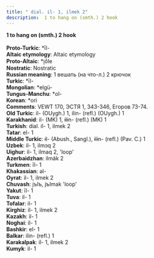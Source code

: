 ```yaml
---
title: " dial. il- 1, ilmek 2"
description:  1 to hang on (smth.) 2 hook
---
```

<strong> 1 to hang on (smth.) 2 hook</strong><br><br>
<strong>Proto-Turkic</strong>:  *īl-<br>
<strong>Altaic etymology</strong>:  Altaic etymology<br>
<strong> Proto-Altaic</strong>:  *i̯ṓle<br>
<strong>Nostratic</strong>:  Nostratic<br>
<strong>Russian meaning</strong>:  1 вешать (на что-л.) 2 крючок<br>
<strong>Turkic</strong>:  *īl-<br>
<strong>Mongolian</strong>:  *elgü-<br>
<strong>Tungus-Manchu</strong>:  *ol-<br>
<strong>Korean</strong>:  *ori<br>
<strong>Comments</strong>:  VEWT 170, ЭСТЯ 1, 343-346, Егоров 73-74.<br>
<strong>Old Turkic</strong>:  il- (OUygh.) 1, ilin- (refl.) (OUygh.) 1<br>
<strong>Karakhanid</strong>:  il- (MK) 1, ɨlɨn- (refl.) (MK) 1<br>
<strong>Turkish</strong>:  dial. il- 1, ilmek 2<br>
<strong>Tatar</strong>:  el- 1<br>
<strong>Middle Turkic</strong>:  ɨl- (Abush., Sangl.), ɨlɨn- (refl.) (Pav. C.) 1<br>
<strong>Uzbek</strong>:  il- 1, ilmɔq 2<br>
<strong>Uighur</strong>:  il- 1, ilmaq 2, 'loop'<br>
<strong>Azerbaidzhan</strong>:  ilmäk 2<br>
<strong>Turkmen</strong>:  īl- 1<br>
<strong>Khakassian</strong>:  ǝl-<br>
<strong>Oyrat</strong>:  il- 1, ilmek 2<br>
<strong>Chuvash</strong>:  jъlъ, jъlmak 'loop'<br>
<strong>Yakut</strong>:  īl- 1<br>
<strong>Tuva</strong>:  il- 1<br>
<strong>Tofalar</strong>:  il- 1<br>
<strong>Kirghiz</strong>:  il- 1, ilmek 2<br>
<strong>Kazakh</strong>:  il- 1<br>
<strong>Noghai</strong>:  il- 1<br>
<strong>Bashkir</strong>:  el- 1<br>
<strong>Balkar</strong>:  ilin- (refl.) 1<br>
<strong>Karakalpak</strong>:  il- 1, ilmek 2<br>
<strong>Kumyk</strong>:  il- 1<br>


